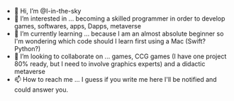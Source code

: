 - 👋 Hi, I’m @I-in-the-sky
- 👀 I’m interested in ... becoming a skilled programmer in order to develop games, softwares, apps, Dapps, metaverse
- 🌱 I’m currently learning ... because I am an almost absolute beginner so I'm wondering which code should I learn first using a Mac (Swift? Python?)
- 💞️ I’m looking to collaborate on ... games, CCG games (I have one project 80% ready, but I need to involve graphics experts) and a didactic metaverse
- 📫 How to reach me ... I guess if you write me here I'll be notified and could answer you.

<!---
I-in-the-sky/I-in-the-sky is a ✨ special ✨ repository because its `README.md` (this file) appears on your GitHub profile.
You can click the Preview link to take a look at your changes.
--->

